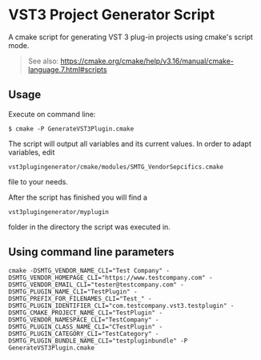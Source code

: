 # VST3 Project Generator Script

A cmake script for generating VST 3 plug-in projects using cmake's script mode.

> See also: <https://cmake.org/cmake/help/v3.16/manual/cmake-language.7.html#scripts>

## Usage

Execute on command line:

```console
$ cmake -P GenerateVST3Plugin.cmake
```

The script will output all variables and its current values. In order to adapt variables, edit

```console
vst3plugingenerator/cmake/modules/SMTG_VendorSepcifics.cmake
```

file to your needs.

After the script has finished you will find a

```console
vst3plugingenerator/myplugin
```

folder in the directory the script was executed in.

## Using command line parameters
```console
cmake -DSMTG_VENDOR_NAME_CLI="Test Company" -DSMTG_VENDOR_HOMEPAGE_CLI="https://www.testcompany.com" -DSMTG_VENDOR_EMAIL_CLI="tester@testcompany.com" -DSMTG_PLUGIN_NAME_CLI="TestPlugin" -DSMTG_PREFIX_FOR_FILENAMES_CLI="Test_" -DSMTG_PLUGIN_IDENTIFIER_CLI="com.testcompany.vst3.testplugin" -DSMTG_CMAKE_PROJECT_NAME_CLI="TestPlugin" -DSMTG_VENDOR_NAMESPACE_CLI="TestCompany" -DSMTG_PLUGIN_CLASS_NAME_CLI="CTestPlugin" -DSMTG_PLUGIN_CATEGORY_CLI="TestCategory" -DSMTG_PLUGIN_BUNDLE_NAME_CLI="testpluginbundle" -P GenerateVST3Plugin.cmake
```
